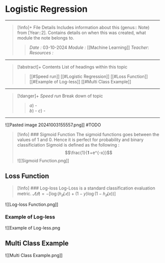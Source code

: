 # Logistic Regression
---
> [!info]+ File Details
> Includes information about this (genus:: Note) from [Year::2]. Contains details on when this was created, what module the note belongs to.
> > *Date :*  03-10-2024
> > *Module :* [[Machine Learning]]
> > *Teacher*: 
> > *Resources :*

---
> [!abstract]+ Contents
> List of headings within this topic
> > [[#Speed run]]
> [[#Logistic Regression]]
> [[#Loss Function]]
> [[#Example of Log-less]]
> [[#Multi Class Example]]

--- 
> [!danger]+ *Speed run*
> Break down of topic 
> > $a)$ -  
> $b)$ - 
> $c)$ - 

---

![[Pasted image 20241003155557.png]]
#TODO 

>[!info] ### Sigmoid Function
>The sigmoid functions goes between the values of 1 and 0. Hence it is perfect for probability and binary classificiation 
>Sigmoid is defined as the following : $$\frac{1}{𝟏+e^{-x}}$$
>![[Sigmoid Function.png]]


## Loss Function

>[!info] ### Log-loss 
>Log-Loss is a standard classification evaluation metric. 
>$𝐽(𝜃) =−[\log(ℎ_𝜃(𝑥)) + (1 -y)\log(1 -ℎ_𝜃(x))]$
>
![[Log-loss Function.png]]


### Example of Log-less

![[Example of Log-less.png



## Multi Class Example

![[Multi Class Example.png]]